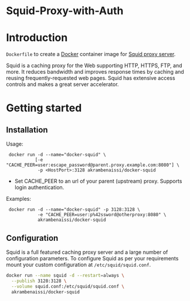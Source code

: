 # Squid-Proxy-with-Auth

# Introduction

`Dockerfile` to create a [Docker](https://www.docker.com/) container image for [Squid proxy server](http://www.squid-cache.org/).

Squid is a caching proxy for the Web supporting HTTP, HTTPS, FTP, and more. It reduces bandwidth and improves response times by caching and reusing frequently-requested web pages. Squid has extensive access controls and makes a great server accelerator.

# Getting started

## Installation
Usage:
```
 docker run -d --name="docker-squid" \
           [-e "CACHE_PEER=user:escape_password@parent.proxy.example.com:8080"] \
            -p <HostPort>:3128 akrambenaissi/docker-squid
```

- Set CACHE_PEER to an url of your parent (upstream) proxy. Supports login authentication.

Examples:

```
 docker run -d --name="docker-squid" -p 3128:3128 \
            -e "CACHE_PEER=user:p%42ssword@otherproxy:8080" \
            akrambenaissi/docker-squid

```

## Configuration

Squid is a full featured caching proxy server and a large number of configuration parameters. To configure Squid as per your requirements mount your custom configuration at `/etc/squid/squid.conf`.

```bash
docker run --name squid -d --restart=always \
  --publish 3128:3128 \
  --volume squid.conf:/etc/squid/squid.conf \
  akrambenaissi/docker-squid
```
